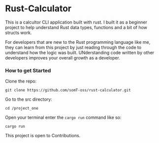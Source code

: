 # Rust-Calculator
This is a calcultor CLI application built with rust. I built it as a beginner project to help understand Rust data types, functions and a bit of how structs work.

For developers that are new to the Rust programming language like me, they can learn from this project by just reading through the code to understand how the logic was built. UNderstanding code written by other developers improves your overall growth as a developer.

### How to get Started
Clone the repo:
```
git clone https://github.com/somT-oss/rust-calculator.git
```

Go to the src directory:
```
cd /project_one
```

Open your terminal enter the ```cargo run``` command like so:
```
cargo run
```
This project is open to Contributions. 


